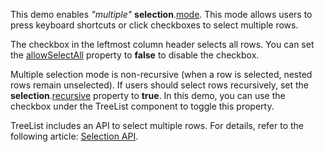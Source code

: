 This demo enables *"multiple"* **selection**.[mode](/Documentation/ApiReference/UI_Components/dxTreeList/Configuration/selection/#mode). This mode allows users to press keyboard shortcuts or click checkboxes to select multiple rows.

The checkbox in the leftmost column header selects all rows. You can set the [allowSelectAll](/Documentation/ApiReference/UI_Components/dxTreeList/Configuration/selection/#allowSelectAll) property to **false** to disable the checkbox.

Multiple selection mode is non-recursive (when a row is selected, nested rows remain unselected). If users should select rows recursively, set the **selection**.[recursive](/Documentation/ApiReference/UI_Components/dxTreeList/Configuration/selection/#recursive) property to **true**. In this demo, you can use the checkbox under the TreeList component to toggle this property.

TreeList includes an API to select multiple rows. For details, refer to the following article: [Selection API](/Documentation/Guide/UI_Components/TreeList/Selection/#API).
